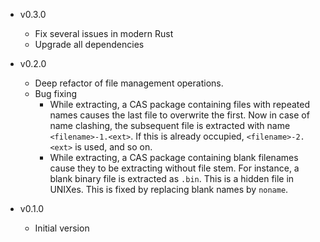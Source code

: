 * v0.3.0
  - Fix several issues in modern Rust
  - Upgrade all dependencies

* v0.2.0
  - Deep refactor of file management operations.
  - Bug fixing
     - While extracting, a CAS package containing files with repeated names causes the last file to overwrite the first. Now in case of name clashing, the subsequent file is extracted with name `<filename>-1.<ext>`. If this is already occupied, `<filename>-2.<ext>` is used, and so on.
     - While extracting, a CAS package containing blank filenames cause they to be extracting without file stem. For instance, a blank binary file is extracted as `.bin`. This is a hidden file in UNIXes. This is fixed by replacing blank names by `noname`.

* v0.1.0
  - Initial version

